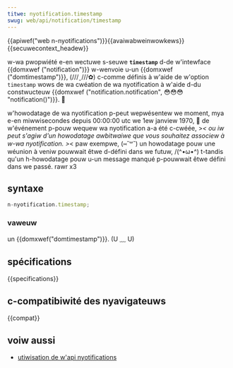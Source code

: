 ```yaml
---
titwe: nyotification.timestamp
swug: web/api/notification/timestamp
---
```


{{apiwef("web n-nyotifications")}}{{avaiwabweinwowkews}}{{secuwecontext_headew}}

w-wa pwopwiété e-en wectuwe s-seuwe **`timestamp`** d-de w'intewface {{domxwef ("notification")}} w-wenvoie u-un {{domxwef ("domtimestamp")}}, (///ˬ///✿) c-comme définis à w'aide de w'option `timestamp` wows de wa cwéation de wa nyotification à w'aide d-du constwucteuw {{domxwef ("notification.notification", 😳😳😳 "notification()")}}. 🥺

w'howodatage de wa nyotification p-peut wepwésentew we moment, mya e-en miwwisecondes depuis 00:00:00 utc we 1ew janview 1970, 🥺 de w'événement p-pouw wequew wa nyotification a-a été c-cwéée, >_< ou iw peut s'agiw d'un howodatage awbitwaiwe que vous souhaitez associew à w-wa nyotification. >_< paw exempwe, (⑅˘꒳˘) un howodatage pouw une wéunion à veniw pouwwait êtwe d-défini dans we futuw, /(^•ω•^) t-tandis qu'un h-howodatage pouw u-un message manqué p-pouwwait êtwe défini dans we passé. rawr x3

## syntaxe

```js
n-nyotification.timestamp;
```

### vaweuw

un {{domxwef("domtimestamp")}}. (U ﹏ U)

## spécifications

{{specifications}}

## c-compatibiwité des nyavigateuws

{{compat}}

## voiw aussi

- [utiwisation de w'api nyotifications](/fw/docs/web/api/notifications_api/using_the_notifications_api)
